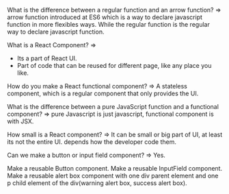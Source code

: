 What is the difference between a regular function and an arrow function? => 
arrow function introduced at ES6 which is a way to declare javascript function in more flexibles ways. While the regular function is the regular way to declare javascript function.

What is a React Component? => 
- Its a part of React UI. 
- Part of code that can be reused for different page, like any place you like.

How do you make a React functional component? =>
A stateless component, which is a regular component that only provides the UI.

What is the difference between a pure JavaScript function and a functional component? =>
pure Javascript is just javascript, functional component is with JSX.

How small is a React component? =>
It can be small or big part of UI, at least its not the entire UI. depends how the developer code them.

Can we make a button or input field component? =>
Yes.

Make a reusable Button component.
Make a reusable InputField component.
Make a reusable alert box component with one div parent element and one p child element of the div(warning alert box, success alert box).